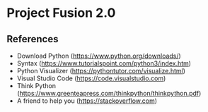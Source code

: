 # Project Fusion 2.0

## References
- Download Python (https://www.python.org/downloads/)
- Syntax (https://www.tutorialspoint.com/python3/index.htm)
- Python Visualizer (https://pythontutor.com/visualize.html)
- Visual Studio Code (https://code.visualstudio.com)
- Think Python (https://www.greenteapress.com/thinkpython/thinkpython.pdf)
- A friend to help you (https://stackoverflow.com)